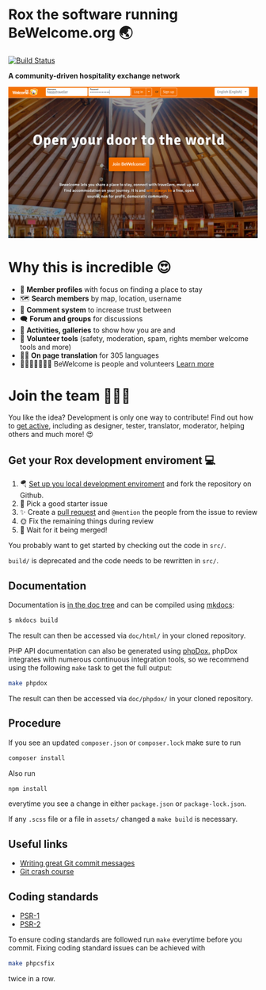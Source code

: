 # Rox the software running BeWelcome.org :earth_asia:

[![Build Status](https://travis-ci.org/BeWelcome/rox.svg?branch=bootstrap4)](https://travis-ci.org/BeWelcome/rox)

**A community-driven hospitality exchange network**

![Image of BeWelcome Startpage](https://raw.githubusercontent.com/BeWelcome/bewelcome.github.io/master/images/startpage%20bewelcome.png)

# Why this is incredible :heart_eyes:
* :sleeping_bed: **Member profiles** with focus on finding a place to stay
* :world_map: **Search members** by map, location, username 
* :handshake: **Comment system** to increase trust between
* :left_speech_bubble: **Forum and groups** for discussions
* :partying_face: **Activities, galleries** to show how you are and 
* :toolbox: **Volunteer tools** (safety, moderation, spam, rights member welcome tools and more)
* :rainbow_flag: **On page translation** for 305 languages
* :cartwheeling::standing_man::standing_person::standing_woman::mage: BeWelcome is people and volunteers [Learn more](https://www.bewelcome.org/about)

# Join the team :people_holding_hands:

You like the idea? Development is only one way to contribute! Find out how to [get active](https://www.bewelcome.org/about/getactive), including as designer, tester, translator, moderator, helping others and much more! :heart_eyes: 

## Get your Rox development enviroment :computer:

1. :parachute: [Set up you local development enviroment](INSTALL.md) and fork the repository on Github.
2. :medal_sports: Pick a good starter issue
3. :sparkles: Create a [pull request](https://opensource.guide/how-to-contribute/#opening-a-pull-request) and `@mention` the people from the issue to review
4. :sun_with_face: Fix the remaining things during review
4. :tada: Wait for it being merged!

You probably want to get started by checking out the code in `src/`.

`build/` is deprecated and the code needs to be rewritten in `src/`.

## Documentation

Documentation is [in the doc tree](doc/book/) and can be compiled using
[mkdocs](http://www.mkdocs.org):

```bash
$ mkdocs build
```

The result can then be accessed via `doc/html/` in your cloned repository.

PHP API documentation can also be generated using
[phpDox.](https://github.com/theseer/phpdox) phpDox integrates with numerous
continuous integration tools, so we recommend using the following `make` task to
get the full output:

```bash
make phpdox
```

The result can then be accessed via `doc/phpdox/` in your cloned repository.

## Procedure

If you see an updated ```composer.json``` or ```composer.lock``` make sure to run 

```bash
composer install
```

Also run 

```bash
npm install
```
 
everytime you see a change in either ```package.json``` or ```package-lock.json```.

If any ```.scss``` file or a file in ```assets/``` changed a ```make build``` is necessary.
 
## Useful links
* [Writing great Git commit messages](http://chris.beams.io/posts/git-commit/)
* [Git crash course](http://git.or.cz/course/svn.html)


## Coding standards
* [PSR-1](http://www.php-fig.org/psr/psr-1/)
* [PSR-2](http://www.php-fig.org/psr/psr-2/)

To ensure coding standards are followed run ```make``` everytime before you commit. Fixing coding standard issues can be achieved with

```bash
make phpcsfix
```

twice in a row.
